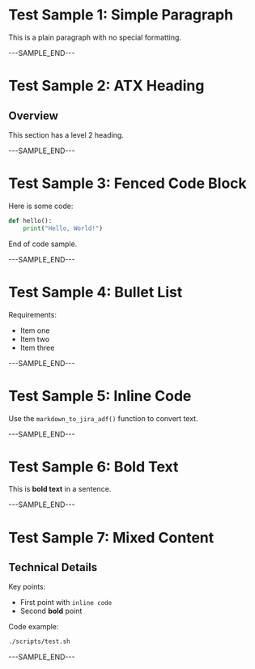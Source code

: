 # Test Sample 1: Simple Paragraph
This is a plain paragraph with no special formatting.

---SAMPLE_END---

# Test Sample 2: ATX Heading
## Overview
This section has a level 2 heading.

---SAMPLE_END---

# Test Sample 3: Fenced Code Block
Here is some code:

```python
def hello():
    print("Hello, World!")
```

End of code sample.

---SAMPLE_END---

# Test Sample 4: Bullet List
Requirements:
- Item one
- Item two
- Item three

---SAMPLE_END---

# Test Sample 5: Inline Code
Use the `markdown_to_jira_adf()` function to convert text.

---SAMPLE_END---

# Test Sample 6: Bold Text
This is **bold text** in a sentence.

---SAMPLE_END---

# Test Sample 7: Mixed Content
## Technical Details

Key points:
- First point with `inline code`
- Second **bold** point

Code example:
```bash
./scripts/test.sh
```

---SAMPLE_END---
